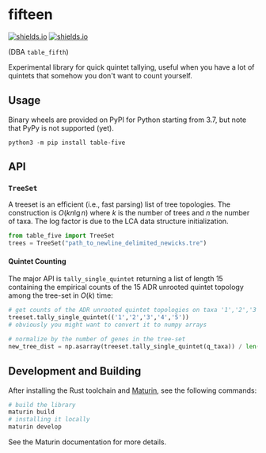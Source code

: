 fifteen
=================

[![shields.io](https://img.shields.io/badge/pypi-0.0.2-violet?style=for-the-badge&logo=pypi)](https://pypi.org/project/table-five/) [![shields.io](https://img.shields.io/badge/made_with-rust-violet?style=for-the-badge&logo=rust)](https://pyo3.rs/v0.16.4/)

(DBA `table_fifth`)

Experimental library for quick quintet tallying, useful when you have a lot of quintets that somehow you don't want to count yourself.

## Usage

Binary wheels are provided on PyPI for Python starting from 3.7, but note that PyPy is not supported (yet).

```
python3 -m pip install table-five
```

## API

### `TreeSet`

A treeset is an efficient (i.e., fast parsing) list of tree topologies. The construction is $O(k n \lg n)$ where $k$ is the number of trees and $n$ the number of taxa. The log factor is due to the LCA data structure initialization.

```python
from table_five import TreeSet
trees = TreeSet("path_to_newline_delimited_newicks.tre")
```

#### Quintet Counting

The major API is `tally_single_quintet` returning a list of length 15 containing the empirical
counts of the 15 ADR unrooted quintet topology among the tree-set in $O(k)$ time:

```python
# get counts of the ADR unrooted quintet topologies on taxa '1','2','3','4','5'. Taxa order matters.
treeset.tally_single_quintet(('1','2','3','4','5'))
# obviously you might want to convert it to numpy arrays

# normalize by the number of genes in the tree-set
new_tree_dist = np.asarray(treeset.tally_single_quintet(q_taxa)) / len(treeset)
```

## Development and Building

After installing the Rust toolchain and [Maturin](https://www.maturin.rs/), see the following commands:

```bash
# build the library
maturin build
# installing it locally
maturin develop
```

See the Maturin documentation for more details.